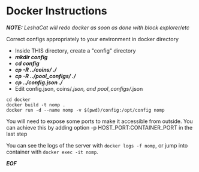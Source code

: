 # Docker Instructions

***NOTE:*** _LeshaCat will redo docker as soon as done with block explorer/etc_<br />

Correct configs appropriately to your environment in docker directory

- Inside THIS directory, create a "config" directory 
- ***mkdir config***
- ***cd config***
- ***cp -R ../coins/ ./***
- ***cp -R ../pool_configs/ ./***
- ***cp ../config.json ./***
- Edit config.json, coins/*.json, and pool_configs/*.json

```
cd docker
docker build -t nomp .
docker run -d --name nomp -v $(pwd)/config:/opt/config nomp
```
You will need to expose some ports to make it accessible from outside. You can achieve this by adding option -p HOST_PORT:CONTAINER_PORT in the last step

You can see the logs of the server with ```docker logs -f nomp```, or jump into container with ```docker exec -it nomp```.

***EOF***
